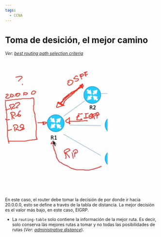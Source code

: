 ```yaml
---
tags:
  - CCNA
---
```

# Toma de desición, el mejor camino
_Ver: [best routing path selection criteria](best%20routing%20path%20selection%20criteria.md)_

![](_anexos_/Screenshot%20from%202023-12-27%2016-57-08.png)

En este caso, el router debe tomar la decisión de por donde ir hacia 20.0.0.0, esto se define a través de la tabla de distancia. La mejor decisión es el valor más bajo, en este caso, EIGRP. 
- La `routing-table` solo contiene la información de la mejor ruta. Es decir, solo conserva lás mejores rutas a tomar y no todas las posibilidades de rutas (_Ver: [administrative distance](administrative%20distance.md)_).